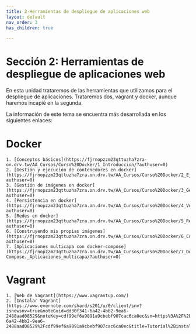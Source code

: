 ```yaml
---
title: 2-Herramientas de despliegue de aplicaciones web
layout: default
nav_order: 3
has_children: true

---
```


# Sección 2: Herramientas de despliegue de aplicaciones web

En esta unidad trataremos de las herramientas que utilizamos para el despliegue de aplicaciones. Trataremos dos, vagrant y docker, aunque haremos incapié en la segunda.

La información de este tema se encuentra más desarrollada en los siguientes enlaces:
# Docker
    1. [Conceptos básicos](https://fjrnopzzm23qttuzha7zra-on.drv.tw/AA_Cursos/Curso%20Docker/1_Introduccion/?authuser=0)
    2. [Gestión y ejecución de contenedores en docker](https://fjrnopzzm23qttuzha7zra.on.drv.tw/AA_Cursos/Curso%20Docker/2_Ejecutando_y_gestionando_contenedores_Docker/?authuser=0)
    3. [Gestión de imágenes en docker](https://fjrnopzzm23qttuzha7zra.on.drv.tw/AA_Cursos/Curso%20Docker/3_Gestin_de_imgenes_Docker/?authuser=0)
    4. [Persistencia en docker](https://fjrnopzzm23qttuzha7zra.on.drv.tw/AA_Cursos/Curso%20Docker/4_Volmenes_enDocker/?authuser=0)
    5. [Redes en docker](https://fjrnopzzm23qttuzha7zra.on.drv.tw/AA_Cursos/Curso%20Docker/5_Redes_en_Docker/?authuser=0)
    6. [Construyendo mis propias imágenes](https://fjrnopzzm23qttuzha7zra.on.drv.tw/AA_Cursos/Curso%20Docker/6_Construyendo_mis_propios_contenedores/?authuser=0)
    7. [Aplicaciones multicapa con docker-compose](https://fjrnopzzm23qttuzha7zra.on.drv.tw/AA_Cursos/Curso%20Docker/7_Docker-Compose._Aplicaciones_multicapa/?authuser=0)

# Vagrant
    1. [Web de Vagrant](https://www.vagrantup.com/)
    2. [Instalar Vagrant](https://www.evernote.com/shard/s201/u/0/client/snv?isnewsnv=true&noteGuid=dd30f341-6a42-4bb2-9ea6-2488aad08529&noteKey=cdf99ef6a9891a9cbebf907cac6ca0ec&sn=https%3A%2F%2Fwww.evernote.com%2Fshard%2Fs201%2Fsh%2Fdd30f341-6a42-4bb2-9ea6-2488aad08529%2Fcdf99ef6a9891a9cbebf907cac6ca0ec&title=Tutorial%2Binstalar%2BVagrant%2Bpara%2Busar%2Bambientes%2Bvirtuales%2Ben%2BGNU%252FLinux%2B%25C2%25B7%2BTutoriales%2BGNU%252FLinux%253A%2Bhacking%2Bpara%2Bprincipiantes)
